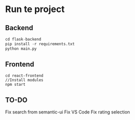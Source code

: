 # Run te project

## Backend

```python
cd flask-backend
pip install -r requirements.txt
python main.py
```
## Frontend

```
cd react-frontend
//Install modules
npm start
```

## TO-DO

Fix search from semantic-ui
Fix VS Code
Fix rating selection
